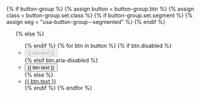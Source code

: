 {% if button-group %}
  {% assign button = button-group.btn %}
  {% assign class = button-group.set.class %}
  {% if button-group.set.segment %}
    {% assign seg = "usa-button-group--segmented" %}
  {% endif %}
  <ul class="usa-button-group {{ seg }}">
{% else %}
  <ul class="usa-button-group">
{% endif %}
  {% for btn in button %}
  {% if btn.disabled %}
  <li class="usa-button-group__item">
    <button type="button" class="usa-button {{ btn.class }}" disabled="disabled">{{ btn.text }}</button>
  </li>
  {% elsif btn.aria-disabled %}
  <li class="usa-button-group__item">
    <button type="button" class="usa-button {{ btn.class }}"  aria-disabled="true">{{ btn.text }}</button>
  </li>
  {% else %}
  <li class="usa-button-group__item">
    <a href="{{ btn.link }}" class="usa-button {{ btn.class }}">{{ btn.text }}</a>
  </li>
  {% endif %}
  {% endfor %}
</ul>
